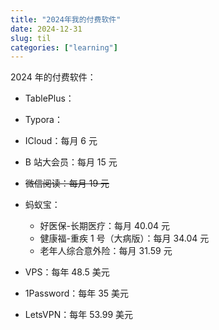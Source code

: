```yaml
---
title: "2024年我的付费软件"
date: 2024-12-31
slug: til
categories: ["learning"]
---
```


2024 年的付费软件：

- TablePlus：
- Typora：
- ICloud：每月 6 元
- B 站大会员：每月 15 元
- ~~微信阅读：每月 19 元~~
- 蚂蚁宝：
  - 好医保-长期医疗：每月 40.04 元
  - 健康福-重疾 1 号（大病版）：每月 34.04 元
  - 老年人综合意外险：每月 31.59 元
  
- VPS：每年 48.5 美元
- 1Password：每年 35 美元
- LetsVPN：每年 53.99 美元

